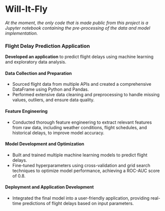 # Will-It-Fly
*At the moment, the only code that is made public from this project is a Jupyter notebook containing the pre-processing of the data and model implementation.*
### Flight Delay Prediction Application

**Developed an application** to predict flight delays using machine learning and exploratory data analysis.

#### Data Collection and Preparation
- Sourced flight data from multiple APIs and created a comprehensive DataFrame using Python and Pandas.
- Performed extensive data cleaning and preprocessing to handle missing values, outliers, and ensure data quality.

#### Feature Engineering
- Conducted thorough feature engineering to extract relevant features from raw data, including weather conditions, flight schedules, and historical delays, to improve model accuracy.

#### Model Development and Optimization
- Built and trained multiple machine learning models to predict flight delays.
- Fine-tuned hyperparameters using cross-validation and grid search techniques to optimize model performance, achieving a ROC-AUC score of 0.8.

#### Deployment and Application Development
- Integrated the final model into a user-friendly application, providing real-time predictions of flight delays based on input parameters.
